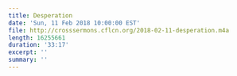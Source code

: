 ```yaml
---
title: Desperation
date: 'Sun, 11 Feb 2018 10:00:00 EST'
file: http://crosssermons.cflcn.org/2018-02-11-desperation.m4a
length: 16255661
duration: '33:17'
excerpt: ''
summary: ''
---
```

